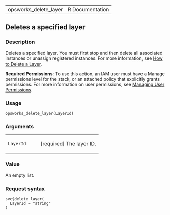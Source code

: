 <table style="width: 100%;">
<tbody>
<tr class="odd">
<td>opsworks_delete_layer</td>
<td style="text-align: right;">R Documentation</td>
</tr>
</tbody>
</table>

## Deletes a specified layer

### Description

Deletes a specified layer. You must first stop and then delete all
associated instances or unassign registered instances. For more
information, see [How to Delete a
Layer](https://docs.aws.amazon.com/opsworks/latest/userguide/workinglayers-basics-delete.html).

**Required Permissions**: To use this action, an IAM user must have a
Manage permissions level for the stack, or an attached policy that
explicitly grants permissions. For more information on user permissions,
see [Managing User
Permissions](https://docs.aws.amazon.com/opsworks/latest/userguide/opsworks-security-users.html).

### Usage

    opsworks_delete_layer(LayerId)

### Arguments

<table>
<colgroup>
<col style="width: 35%" />
<col style="width: 65%" />
</colgroup>
<tbody>
<tr class="odd">
<td><code id="opsworks_delete_layer_:_LayerId">LayerId</code></td>
<td><p>[required] The layer ID.</p></td>
</tr>
</tbody>
</table>

### Value

An empty list.

### Request syntax

    svc$delete_layer(
      LayerId = "string"
    )

